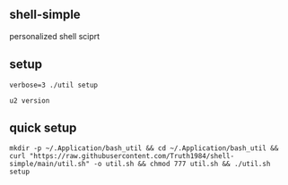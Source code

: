 ## shell-simple

personalized shell sciprt

## setup

`verbose=3 ./util setup`

`u2 version`

## quick setup

`mkdir -p ~/.Application/bash_util && cd ~/.Application/bash_util && curl "https://raw.githubusercontent.com/Truth1984/shell-simple/main/util.sh" -o util.sh && chmod 777 util.sh && ./util.sh setup`
